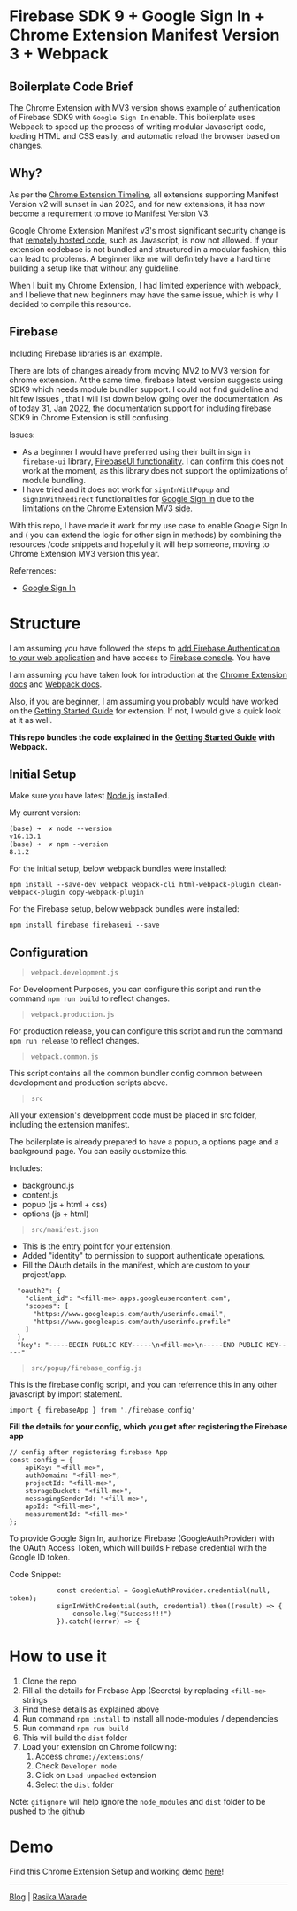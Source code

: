 # Firebase SDK 9 + Google Sign In + Chrome Extension Manifest Version 3 + Webpack  

## Boilerplate Code Brief

The Chrome Extension with MV3 version shows example of authentication of Firebase SDK9 with `Google Sign In` enable. This boilerplate uses Webpack to speed up the process of writing modular Javascript code, loading HTML and CSS easily, and automatic reload the browser based on changes.

## Why?

As per the [Chrome Extension Timeline](https://developer.chrome.com/docs/extensions/mv3/mv2-sunset/), all extensions supporting Manifest Version v2 will sunset in Jan 2023, and for new extensions, it has now become a requirement to move to Manifest Version V3.

Google Chrome Extension Manifest v3's most significant security change is that [remotely hosted code](https://developer.chrome.com/docs/extensions/mv3/intro/mv3-overview/#remotely-hosted-code), such as Javascript, is now not allowed. If your extension codebase is not bundled and structured in a modular fashion, this can lead to problems. A beginner like me will definitely have a hard time building a setup like that without any guideline. 

When I built my Chrome Extension, I had limited experience with webpack, and I believe that new beginners may have the same issue, which is why I decided to compile this resource. 

## Firebase

Including Firebase libraries is an example. 

There are lots of changes already from moving MV2 to MV3 version for chrome extension. At the same time, firebase latest version suggests using SDK9 which needs module bundler support. I could not find guideline and hit few issues , that I will list down below going over the documentation. As of today 31, Jan 2022, the documentation support for including firebase SDK9 in Chrome Extension is still confusing. 

Issues:
- As a beginner I would have preferred using their built in sign in `firebase-ui` library, [FirebaseUI  functionality](https://firebase.google.com/docs/auth/web/firebaseui). I can confirm this does not work at the moment, as this library does not support the optimizations of module bundling.
- I have tried and it does not work for `signInWithPopup` and `signInWithRedirect` functionalities for [Google Sign In](https://firebase.google.com/docs/auth/web/google-signin) due to the [limitations on the Chrome Extension MV3 side](https://firebase.google.com/docs/auth/web/google-signin#authenticate_with_firebase_in_a_chrome_extension).


With this repo, I have made it work for my use case to enable Google Sign In and ( you can extend the logic for other sign in methods) by combining the resources /code snippets and hopefully it will help someone, moving to Chrome Extension MV3 version this year.

Referrences:
- [Google Sign In](https://firebase.google.com/docs/auth/web/google-signin)


# Structure

I am assuming you have followed the steps to [add Firebase Authentication to your web application](https://firebase.google.com/docs/web/setup) and have access to [Firebase console](https://console.firebase.google.com/). You have 

I am assuming you have taken look for introduction at the [Chrome Extension docs](https://developer.chrome.com/docs/extensions/mv3/getstarted/) and [Webpack docs](https://webpack.js.org/).

Also, if you are beginner, I am assuming you probably would have worked on the [Getting Started Guide](https://developer.chrome.com/docs/extensions/mv3/getstarted/) for extension. If not, I would give a quick look at it as well.

**This repo bundles the code explained in the [Getting Started Guide](https://developer.chrome.com/docs/extensions/mv3/getstarted/) with Webpack.**

## Initial Setup

Make sure you have latest [Node.js](https://formulae.brew.sh/formula/node) installed.

My current version:
```
(base) ➜  ✗ node --version
v16.13.1
(base) ➜  ✗ npm --version
8.1.2

```

For the initial setup, below webpack bundles were installed:

`npm install --save-dev webpack webpack-cli html-webpack-plugin clean-webpack-plugin copy-webpack-plugin`

For the Firebase setup, below webpack bundles were installed:

`npm install firebase firebaseui --save`

## Configuration

> `webpack.development.js`

For Development Purposes, you can configure this script and run the command `npm run build` to reflect changes.

> `webpack.production.js`

For production release, you can configure this script and run the command `npm run release`  to reflect changes.

> `webpack.common.js`

This script contains all the common bundler config common between development and production scripts above.

> `src`

All your extension's development code must be placed in src folder, including the extension manifest.

The boilerplate is already prepared to have a popup, a options page and a background page. You can easily customize this.

Includes:
- background.js
- content.js
- popup (js + html + css)
- options (js + html)

> `src/manifest.json`

- This is the entry point for your extension.
- Added "identity" to permission to support authenticate operations.
- Fill the OAuth details in the manifest, which are custom to your project/app.
```
  "oauth2": {
    "client_id": "<fill-me>.apps.googleusercontent.com",
    "scopes": [
      "https://www.googleapis.com/auth/userinfo.email",
      "https://www.googleapis.com/auth/userinfo.profile"
    ]
  },
  "key": "-----BEGIN PUBLIC KEY-----\n<fill-me>\n-----END PUBLIC KEY-----" 
```

> `src/popup/firebase_config.js`

This is the firebase config script, and you can referrence this in any other javascript by import statement.

`import { firebaseApp } from './firebase_config'`

**Fill the details for your config, which you get after registering the Firebase app**
```
// config after registering firebase App 
const config = {
    apiKey: "<fill-me>",
    authDomain: "<fill-me>",
    projectId: "<fill-me>",
    storageBucket: "<fill-me>",
    messagingSenderId: "<fill-me>",
    appId: "<fill-me>",
    measurementId: "<fill-me>"
};
```   

To provide Google Sign In, authorize Firebase (GoogleAuthProvider) with the OAuth Access Token, which will builds Firebase credential with the Google ID token.

Code Snippet:
```
            const credential = GoogleAuthProvider.credential(null, token);
            signInWithCredential(auth, credential).then((result) => {
                console.log("Success!!!")
            }).catch((error) => {
```
      
   
# How to use it

1. Clone the repo
2. Fill all the details for Firebase App (Secrets) by replacing `<fill-me>` strings
3. Find these <fill-me> details as explained above
4. Run command `npm install` to install all node-modules / dependencies
5. Run command `npm run build`
6. This will build the `dist` folder
7. Load your extension on Chrome following:
   1. Access `chrome://extensions/`
   2. Check `Developer mode`
   3. Click on `Load unpacked` extension
   4. Select the `dist` folder

Note: `gitignore` will help ignore the `node_modules` and `dist` folder to be pushed to the github
 
# Demo

Find this Chrome Extension Setup and working demo [here](https://github.com/RasikaWarade/chrome-extension-mv3-firebase-boilerplate/blob/main/firebase-demo.pdf)!
  
  
-----
[Blog](https://rasikawarade.github.io/think-rethink-reinforce/) | [Rasika Warade](https://rasikawarade.github.io/)
